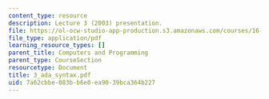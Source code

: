 ```yaml
---
content_type: resource
description: Lecture 3 (2003) presentation.
file: https://ol-ocw-studio-app-production.s3.amazonaws.com/courses/16-01-unified-engineering-i-ii-iii-iv-fall-2005-spring-2006/7a62cbbe083bb6e0ea9039bca364b227_3_ada_syntax.pdf
file_type: application/pdf
learning_resource_types: []
parent_title: Computers and Programming
parent_type: CourseSection
resourcetype: Document
title: 3_ada_syntax.pdf
uid: 7a62cbbe-083b-b6e0-ea90-39bca364b227
---
```

